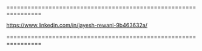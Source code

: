 ================================================================

https://www.linkedin.com/in/jayesh-rewani-9b463632a/

================================================================

